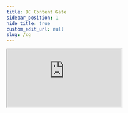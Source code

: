 ```yaml
---
title: BC Content Gate
sidebar_position: 1
hide_title: true
custom_edit_url: null
slug: /cg
---
```

<div className="proxy-page">
<iframe className="doc-iframe" title="SignUpDocs" src="https://lively-flower-064383f03.4.azurestaticapps.net/user-manual/bc-content-gate/technical-requirements-cg"></iframe>
<!--<iframe className="doc-iframe" title="SignUpDocs" src="https://thankfulZZZ-water-06a6c0b03.5.azurestaticapps.net/user-manual/bc-content-gate/technical-requirements-cg"></iframe>-->
</div>


<!--
https://thankfulZZZ-water-06a6c0b03.5.azurestaticapps.net/user-manual/bc-content-gate/technical-requirements-cg
http://localhost:3000/business-central/docs/proxy/proxy-terms-and-conditions
http://localhost:3000/business-central/docs/proxy/proxy-bc-content-gate

http://localhost:3000/business-central/docs/cg

https://thankfulZZZ-water-06a6c0b03.5.azurestaticapps.net/user-manual/bc-content-gate/technical-requirements-cg
-->
